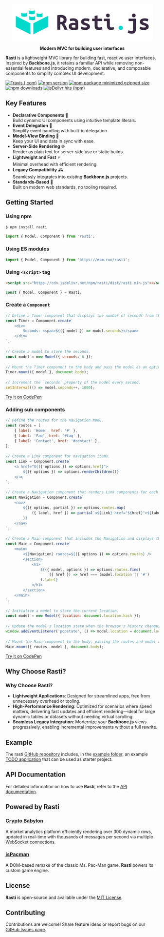 <p align="center">
    <picture>
        <source media="(prefers-color-scheme: dark)" srcset="docs/logo-dark.svg">
        <img alt="Rasti.js" src="docs/logo.svg" height="120">
    </picture>
</p>

<p align="center">
    <b>Modern MVC for building user interfaces</b>
</p>

**Rasti** is a lightweight MVC library for building fast, reactive user interfaces. Inspired by **Backbone.js**, it retains a familiar API while removing non-essential features and introducing modern, declarative, and composable components to simplify complex UI development.

[![Travis (.com)](https://img.shields.io/travis/com/8tentaculos/rasti?style=flat-square)](https://app.travis-ci.com/8tentaculos/rasti)
[![npm version](https://img.shields.io/npm/v/rasti.svg?style=flat-square)](https://www.npmjs.com/package/rasti)
[![npm package minimized gzipped size](https://img.shields.io/bundlejs/size/rasti?style=flat-square)](https://unpkg.com/rasti/dist/rasti.min.js)
[![npm downloads](https://img.shields.io/npm/dm/rasti.svg?style=flat-square)](https://www.npmjs.com/package/rasti)
[![jsDelivr hits (npm)](https://img.shields.io/jsdelivr/npm/hm/rasti?style=flat-square)](https://www.jsdelivr.com/package/npm/rasti)

## Key Features  

- **Declarative Components** 🌟  
  Build dynamic UI components using intuitive template literals.  
- **Event Delegation** 🎯  
  Simplify event handling with built-in delegation.  
- **Model-View Binding** 🔗  
  Keep your UI and data in sync with ease.  
- **Server-Side Rendering** 🌐  
  Render as plain text for server-side use or static builds.  
- **Lightweight and Fast** ⚡  
  Minimal overhead with efficient rendering.  
- **Legacy Compatibility** 🕰️  
  Seamlessly integrates into existing **Backbone.js** projects.  
- **Standards-Based** 📐  
  Built on modern web standards, no tooling required.  

## Getting Started

### Using npm

```bash
$ npm install rasti
```

```javascript
import { Model, Component } from 'rasti';
```

### Using ES modules

```javascript
import { Model, Component } from 'https://esm.run/rasti';
```

### Using `<script>` tag

```html
<script src="https://cdn.jsdelivr.net/npm/rasti/dist/rasti.min.js"></script>
```

```javascript
const { Model, Component } = Rasti;
```

### Create a `Component`

```javascript
// Define a Timer component that displays the number of seconds from the model.
const Timer = Component.create`
    <div>
        Seconds: <span>${({ model }) => model.seconds}</span>
    </div>
`;

// Create a model to store the seconds.
const model = new Model({ seconds: 0 });

// Mount the Timer component to the body and pass the model as an option.
Timer.mount({ model }, document.body);

// Increment the `seconds` property of the model every second.
setInterval(() => model.seconds++, 1000);
```

[Try it on CodePen](https://codepen.io/8tentaculos/pen/gOQxaOE?editors=0010)

### Adding sub components

```javascript
// Define the routes for the navigation menu.
const routes = [
    { label: 'Home', href: '#' },
    { label: 'Faq', href: '#faq' },
    { label: 'Contact', href: '#contact' },
];

// Create a Link component for navigation items.
const Link = Component.create`
    <a href="${({ options }) => options.href}">
        ${({ options }) => options.renderChildren()}
    </a>
`;

// Create a Navigation component that renders Link components for each route.
const Navigation = Component.create`
    <nav>
        ${({ options, partial }) => options.routes.map(
            ({ label, href }) => partial`<${Link} href="${href}">${label}</${Link}>`
        )}
    </nav>
`;

// Create a Main component that includes the Navigation and displays the current route's label as the title.
const Main = Component.create`
    <main>
        <${Navigation} routes=${({ options }) => options.routes} />
        <section>
            <h1>
                ${({ model, options }) => options.routes.find(
                    ({ href }) => href === (model.location || '#')
                ).label}
            </h1>
        </section>
    </main>
`;

// Initialize a model to store the current location.
const model = new Model({ location: document.location.hash });

// Update the model's location state when the browser's history changes.
window.addEventListener('popstate', () => model.location = document.location.hash);

// Mount the Main component to the body, passing the routes and model as options.
Main.mount({ routes, model }, document.body);
```

[Try it on CodePen](https://codepen.io/8tentaculos/pen/dyBMNbq?editors=0010)

## Why Choose **Rasti**?  

### Why Choose Rasti?  

- **Lightweight Applications**: Designed for streamlined apps, free from unnecessary overhead or tooling.  
- **High-Performance Rendering**: Optimized for scenarios where speed matters, delivering fast updates and efficient rendering—ideal for large dynamic tables or datasets without needing virtual scrolling.  
- **Seamless Legacy Integration**: Modernize your **Backbone.js** views progressively, enabling incremental improvements without a full rewrite.  


## Example

The rasti [GitHub repository](https://github.com/8tentaculos/rasti) includes, in the [example folder](https://github.com/8tentaculos/rasti/tree/master/example/todo), an example [TODO application](https://rasti.js.org/example/todo/index.html) that can be used as starter project.

## API Documentation

For detailed information on how to use **Rasti**, refer to the [API documentation](/docs/api.md).


## Powered by **Rasti**

### [Crypto Babylon](https://cryptobabylon.net)  

A market analytics platform efficiently rendering over 300 dynamic rows, updated in real-time with thousands of messages per second via multiple WebSocket connections.  

### [jsPacman](https://pacman.js.org)

A DOM-based remake of the classic Ms. Pac-Man game. **Rasti** powers its custom game engine.  

## License

**Rasti** is open-source and available under the [MIT License](LICENSE).

## Contributing

Contributions are welcome! Share feature ideas or report bugs on our [GitHub Issues page](https://github.com/8tentaculos/rasti/issues).


